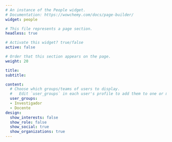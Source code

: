 ```yaml
---
# An instance of the People widget.
# Documentation: https://wowchemy.com/docs/page-builder/
widget: people

# This file represents a page section.
headless: true

# Activate this widget? true/false
active: false

# Order that this section appears on the page.
weight: 20

title: 
subtitle:

content:
  # Choose which groups/teams of users to display.
  #   Edit `user_groups` in each user's profile to add them to one or more of these groups.
  user_groups:
  - Investigador
  - Docente
design:
  show_interests: false
  show_role: false
  show_social: true
  show_organizations: true
---
```

